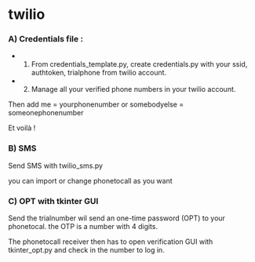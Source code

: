 # twilio

### A) Credentials file :

 * 1) From credentials_template.py, create credentials.py with your ssid, authtoken, trialphone from twilio account.

* 2) Manage all your verified phone numbers in your twilio account.

Then add me = yourphonenumber or somebodyelse = someonephonenumber

Et voilà !

### B) SMS
Send SMS with twilio_sms.py

you can import or change phonetocall as you want

### C) OPT with tkinter GUI 

Send the trialnumber wil send an  one-time password (OPT) to your phonetocal. the OTP is a number with 4 digits.

The phonetocall receiver then has to open verification GUI with tkinter_opt.py and check in the number to log in.

